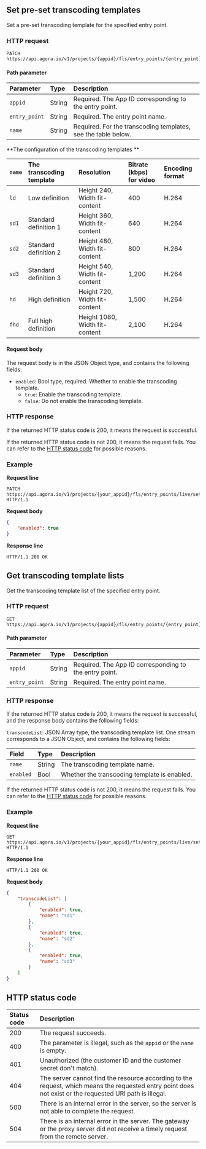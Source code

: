 ## Set pre-set transcoding templates

Set a pre-set transcoding template for the specified entry point.

### HTTP request

```http
PATCH https://api.agora.io/v1/projects/{appid}/fls/entry_points/{entry_point}/settings/transcode/standard/{name}
```

#### Path parameter

| Parameter | Type | Description |
|:------|:------|:------|
| `appid` | String | Required. The App ID corresponding to the entry point. |
| `entry_point` | String | Required. The entry point name. |
| `name` | String | Required. For the transcoding templates, see the table below. |

**The configuration of the transcoding templates **

| `name` | The transcoding template | Resolution | Bitrate (kbps) for video | Encoding format |
| :----- | :------- | :-------------------- | :--------------- | :------- |
| `ld` | Low definition | Height 240, Width fit-content | 400 | H.264 |
| `sd1` | Standard definition 1 | Height 360, Width fit-content | 640 | H.264 |
| `sd2` | Standard definition 2 | Height 480, Width fit-content | 800 | H.264 |
| `sd3` | Standard definition 3 | Height 540, Width fit-content | 1,200 | H.264 |
| `hd` | High definition | Height 720, Width fit-content | 1,500 | H.264 |
| `fhd` | Full high definition | Height 1080, Width fit-content | 2,100 | H.264 |


#### Request body

The request body is in the JSON Object type, and contains the following fields:

- `enabled`: Bool type, required. Whether to enable the transcoding template.
   - `true`: Enable the transcoding template.
   - `false`: Do not enable the transcoding template.

### HTTP response

If the returned HTTP status code is 200, it means the request is successful.

If the returned HTTP status code is not 200, it means the request fails. You can refer to the [HTTP status code]( #http-code) for possible reasons.

### Example

**Request line**

```http
PATCH https://api.agora.io/v1/projects/{your_appid}/fls/entry_points/live/settings/transcode/standard/sd1 HTTP/1.1
```

**Request body**

```json
{
    "enabled": true
}
```

**Response line**

```http
HTTP/1.1 200 OK
```

## Get transcoding template lists

Get the transcoding template list of the specified entry point.

### HTTP request

```http
GET https://api.agora.io/v1/projects/{appid}/fls/entry_points/{entry_point}/settings/transcode/standard
```

#### Path parameter

| Parameter | Type | Description |
|:------|:------|:------|
| `appid` | String | Required. The App ID corresponding to the entry point. |
| `entry_point` | String | Required. The entry point name. |

### HTTP response

If the returned HTTP status code is 200, it means the request is successful, and the response body contains the following fields:

`transcodeList`: JSON Array type, the transcoding template list. One stream corresponds to a JSON Object, and contains the following fields:

| Field | Type | Description |
|:------|:------|:------|
| `name` | String | The transcoding template name. |
| `enabled` | Bool | Whether the transcoding template is enabled. |

If the returned HTTP status code is not 200, it means the request fails. You can refer to the [HTTP status code]( #http-code) for possible reasons.

### Example

**Request line**

```http
GET https://api.agora.io/v1/projects/{your_appid}/fls/entry_points/live/settings/transcode/standard HTTP/1.1
```

**Response line**

```http
HTTP/1.1 200 OK
```

**Request body**

```json
{
    "transcodeList": [
        {
            "enabled": true,
            "name": "sd1"
        },
        {
            "enabled": true,
            "name": "sd2"
        },
        {
            "enabled": true,
            "name": "sd3"
        }
    ]
}
```

<a name="http-code"></a>
## HTTP status code

| Status code | Description |
| :----- | :----------------------------------------------------------- |
| 200 | The request succeeds. |
| 400 | The parameter is illegal, such as the `appid` or the `name` is empty. |
| 401 | Unauthorized (the customer ID and the customer secret don't match). |
| 404 | The server cannot find the resource according to the request, which means the requested entry point does not exist or the requested URI path is illegal. |
| 500 | There is an internal error in the server, so the server is not able to complete the request. |
| 504 | There is an internal error in the server. The gateway or the proxy server did not receive a timely request from the remote server. |
